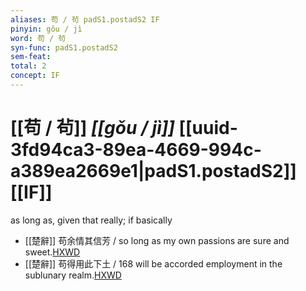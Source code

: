 ```yaml
---
aliases: 苟 / 茍 padS1.postadS2 IF
pinyin: gǒu / jì
word: 苟 / 茍
syn-func: padS1.postadS2
sem-feat: 
total: 2
concept: IF 
---
```

# [[苟 / 茍]] *[[gǒu / jì]]*  [[uuid-3fd94ca3-89ea-4669-994c-a389ea2669e1|padS1.postadS2]] [[IF]]
as long as, given that really; if basically
 - [[楚辭]] 苟余情其信芳 / so long as my own passions are sure and sweet.[HXWD](https://hxwd.org/textview.html?location=KR4a0001_tls_001-4a.13)
 - [[楚辭]] 苟得用此下土 / 168 will be accorded employment in the sublunary realm.[HXWD](https://hxwd.org/textview.html?location=KR4a0001_tls_001-5a.41)